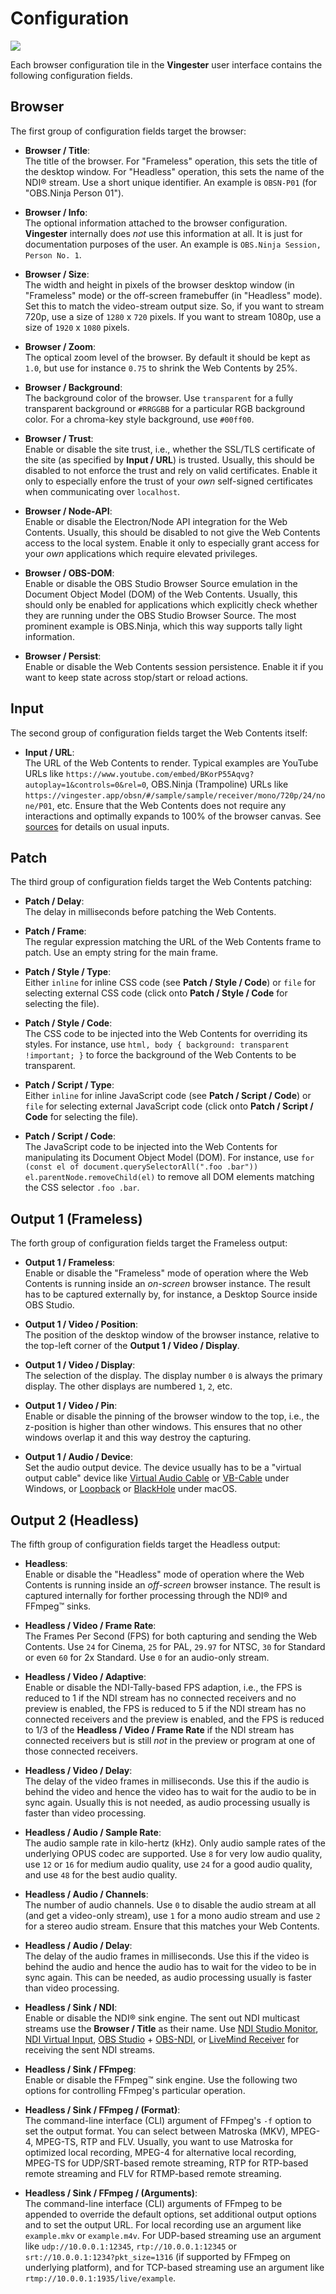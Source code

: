 
Configuration
=============

![](_media/configuration.png)

Each browser configuration tile in the **Vingester** user interface contains the following
configuration fields.

Browser
-------

The first group of configuration fields target the browser:

- **Browser / Title**:<br/>
  The title of the browser. For "Frameless" operation, this sets the
  title of the desktop window. For "Headless" operation, this sets
  the name of the NDI&reg; stream. Use a short unique identifier.
  An example is `OBSN-P01` (for "OBS.Ninja Person 01").

- **Browser / Info**:<br/>
  The optional information attached to the browser configuration.
  **Vingester** internally does *not* use this information at all.
  It is just for documentation purposes of the user.
  An example is `OBS.Ninja Session, Person No. 1`.

- **Browser / Size**:<br/>
  The width and height in pixels of the browser desktop window (in
  "Frameless" mode) or the off-screen framebuffer (in "Headless" mode).
  Set this to match the video-stream output size. So, if you want to
  stream 720p, use a size of `1280` x `720` pixels. If you want to stream
  1080p, use a size of `1920` x `1080` pixels.

- **Browser / Zoom**:<br/>
  The optical zoom level of the browser. By default it should be kept
  as `1.0`, but use for instance `0.75` to shrink the Web Contents
  by 25%.

- **Browser / Background**:<br/>
  The background color of the browser. Use `transparent` for a fully
  transparent background or `#RRGGBB` for a particular RGB background
  color. For a chroma-key style background, use `#00ff00`.

- **Browser / Trust**:<br/>
  Enable or disable the site trust, i.e., whether the SSL/TLS certificate of the
  site (as specified by **Input / URL**) is trusted. Usually, this should be
  disabled to not enforce the trust and rely on valid certificates. Enable
  it only to especially enfore the trust of your *own* self-signed certificates
  when communicating over `localhost`.

- **Browser / Node-API**:<br/>
  Enable or disable the Electron/Node API integration for the Web
  Contents. Usually, this should be disabled to not give the Web
  Contents access to the local system. Enable it only to especially
  grant access for your *own* applications which require elevated
  privileges.

- **Browser / OBS-DOM**:<br/>
  Enable or disable the OBS Studio Browser Source emulation in the
  Document Object Model (DOM) of the Web Contents. Usually, this should
  only be enabled for applications which explicitly check whether they
  are running under the OBS Studio Browser Source. The most prominent
  example is OBS.Ninja, which this way supports tally light information.

- **Browser / Persist**:<br/>
  Enable or disable the Web Contents session persistence. Enable it
  if you want to keep state across stop/start or reload actions.

Input
-----

The second group of configuration fields target the Web Contents itself:

- **Input / URL**:<br/>
  The URL of the Web Contents to render. Typical examples are
  YouTube URLs like `https://www.youtube.com/embed/BKorP55Aqvg?autoplay=1&controls=0&rel=0`,
  OBS.Ninja (Trampoline) URLs like `https://vingester.app/obsn/#/sample/sample/receiver/mono/720p/24/none/P01`, etc.
  Ensure that the Web Contents does not require any interactions and optimally expands to 100% of the
  browser canvas. See [sources](sources#sources) for details on usual inputs.

Patch
-----

The third group of configuration fields target the Web Contents patching:

- **Patch / Delay**:<br/>
  The delay in milliseconds before patching the Web Contents.

- **Patch / Frame**:<br/>
  The regular expression matching the URL of the Web Contents frame to patch.
  Use an empty string for the main frame.

- **Patch / Style / Type**:<br/>
  Either `inline` for inline CSS code (see **Patch / Style / Code**) or
  `file` for selecting external CSS code (click onto **Patch / Style /
  Code** for selecting the file).

- **Patch / Style / Code**:<br/>
  The CSS code to be injected into the Web Contents for overriding its styles.
  For instance, use `html, body { background: transparent !important; }` to
  force the background of the Web Contents to be transparent.

- **Patch / Script / Type**:<br/>
  Either `inline` for inline JavaScript code (see **Patch / Script / Code**) or
  `file` for selecting external JavaScript code (click onto **Patch / Script /
  Code** for selecting the file).

- **Patch / Script / Code**:<br/>
  The JavaScript code to be injected into the Web Contents for
  manipulating its Document Object Model (DOM). For instance,
  use `for (const el of document.querySelectorAll(".foo .bar"))
  el.parentNode.removeChild(el)` to remove all DOM elements matching the
  CSS selector `.foo .bar`.

Output 1 (Frameless)
--------------------

The forth group of configuration fields target the Frameless output:

- **Output 1 / Frameless**:<br/>
  Enable or disable the "Frameless" mode of operation where the Web
  Contents is running inside an *on-screen* browser instance. The result
  has to be captured externally by, for instance, a Desktop Source
  inside OBS Studio.

- **Output 1 / Video / Position**:<br/>
  The position of the desktop window of the browser instance, relative
  to the top-left corner of the **Output 1 / Video / Display**.

- **Output 1 / Video / Display**:<br/>
  The selection of the display. The display number `0` is always
  the primary display. The other displays are numbered `1`, `2`, etc.

- **Output 1 / Video / Pin**:<br/>
  Enable or disable the pinning of the browser window to the top, i.e.,
  the z-position is higher than other windows. This ensures that no
  other windows overlap it and this way destroy the capturing.

- **Output 1 / Audio / Device**:<br/>
  Set the audio output device. The device usually has to be
  a "virtual output cable" device like [Virtual Audio Cable](https://vac.muzychenko.net/en/)
  or [VB-Cable](https://vb-audio.com/Cable/) under Windows, or
  [Loopback](https://rogueamoeba.com/loopback/) or
  [BlackHole](https://github.com/ExistentialAudio/BlackHole) under macOS.

Output 2 (Headless)
-------------------

The fifth group of configuration fields target the Headless output:

- **Headless**:<br/>
  Enable or disable the "Headless" mode of operation where the Web
  Contents is running inside an *off-screen* browser instance. The
  result is captured internally for forther processing through the
  NDI&reg; and FFmpeg&trade; sinks.

- **Headless / Video / Frame Rate**:<br/>
  The Frames Per Second (FPS) for both capturing and sending the Web
  Contents. Use `24` for Cinema, `25` for PAL, `29.97` for NTSC, `30`
  for Standard or even `60` for 2x Standard. Use `0` for
  an audio-only stream.

- **Headless / Video / Adaptive**:<br/>
  Enable or disable the NDI-Tally-based FPS adaption, i.e., the FPS
  is reduced to 1 if the NDI stream has no connected receivers and no
  preview is enabled, the FPS is reduced to 5 if the NDI stream has no
  connected receivers and the preview is enabled, and the FPS is reduced
  to 1/3 of the **Headless / Video / Frame Rate** if the NDI stream has
  connected receivers but is still *not* in the preview or program at
  one of those connected receivers.

- **Headless / Video / Delay**:<br/>
  The delay of the video frames in milliseconds. Use this if the audio
  is behind the video and hence the video has to wait for the audio to
  be in sync again. Usually this is not needed, as audio processing
  usually is faster than video processing.

- **Headless / Audio / Sample Rate**:<br/>
  The audio sample rate in kilo-hertz (kHz). Only audio sample rates of
  the underlying OPUS codec are supported. Use `8` for very low audio
  quality, use `12` or `16` for medium audio quality, use `24` for a
  good audio quality, and use `48` for the best audio quality.

- **Headless / Audio / Channels**:<br/>
  The number of audio channels. Use `0` to disable the audio stream at
  all (and get a video-only stream), use `1` for a mono audio stream and
  use `2` for a stereo audio stream. Ensure that this matches your Web
  Contents.

- **Headless / Audio / Delay**:<br/>
  The delay of the audio frames in milliseconds. Use this if the video
  is behind the audio and hence the audio has to wait for the video to
  be in sync again. This can be needed, as audio processing usually is
  faster than video processing.

- **Headless / Sink / NDI**:<br/>
  Enable or disable the NDI&reg; sink engine. The sent out NDI
  multicast streams use the **Browser / Title** as their name. Use [NDI
  Studio Monitor](https://www.ndi.tv/tools/), [NDI Virtual Input](https://www.ndi.tv/tools/),
  [OBS Studio](https://obsproject.com) + [OBS-NDI](https://github.com/Palakis/obs-ndi/), or
  [LiveMind Receiver](https://livemind.tv/recorder) for receiving the sent NDI streams.

- **Headless / Sink / FFmpeg**:<br/>
  Enable or disable the FFmpeg&trade; sink engine.
  Use the following two options for controlling FFmpeg's particular operation.

- **Headless / Sink / FFmpeg / (Format)**:<br/>
  The command-line interface (CLI) argument of FFmpeg's `-f` option to
  set the output format. You can select between Matroska (MKV), MPEG-4,
  MPEG-TS, RTP and FLV. Usually, you want to use Matroska for optimized
  local recording, MPEG-4 for alternative local recording, MPEG-TS for
  UDP/SRT-based remote streaming, RTP for RTP-based remote streaming and
  FLV for RTMP-based remote streaming.

- **Headless / Sink / FFmpeg / (Arguments)**:<br/>
  The command-line interface (CLI) arguments of FFmpeg to be appended
  to override the default options, set additional output options
  and to set the output URL. For local recording use an argument
  like `example.mkv` or `example.m4v`. For UDP-based streaming use
  an argument like `udp://10.0.0.1:12345`, `rtp://10.0.0.1:12345`
  or `srt://10.0.0.1:1234?pkt_size=1316` (if supported by FFmpeg on
  underlying platform), and for TCP-based streaming use an argument like
  `rtmp://10.0.0.1:1935/live/example`.

